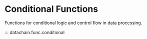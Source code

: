 # Conditional Functions

Functions for conditional logic and control flow in data processing.

::: datachain.func.conditional
